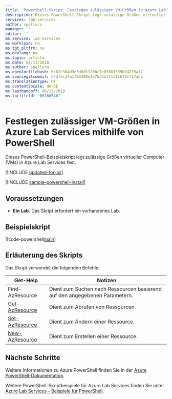 ```yaml
---
title: 'PowerShell-Skript: Festlegen zulässiger VM-Größen in Azure Lab Services | Microsoft-Dokumentation'
description: Dieses PowerShell-Skript legt zulässige Größen virtueller Computer (VMs) in Azure Lab Services fest.
services: lab-services
author: spelluru
manager: ''
editor: ''
ms.service: lab-services
ms.workload: na
ms.tgt_pltfrm: na
ms.devlang: na
ms.topic: article
ms.date: 04/11/2018
ms.author: spelluru
ms.openlocfilehash: 0c82e304d3e3d8df1206c7c05883399b74229af7
ms.sourcegitcommit: d4dfbc34a1f03488e1b7bc5e711a11b72c717ada
ms.translationtype: HT
ms.contentlocale: de-DE
ms.lasthandoff: 06/13/2019
ms.locfileid: "66160546"
---
```

# <a name="use-powershell-to-set-allowed-vm-sizes-in-azure-lab-services"></a>Festlegen zulässiger VM-Größen in Azure Lab Services mithilfe von PowerShell

Dieses PowerShell-Beispielskript legt zulässige Größen virtueller Computer (VMs) in Azure Lab Services fest.

[!INCLUDE [updated-for-az](../../../includes/updated-for-az.md)]

[!INCLUDE [sample-powershell-install](../../../includes/sample-powershell-install-no-ssh-az.md)]

## <a name="prerequisites"></a>Voraussetzungen
* **Ein Lab.** Das Skript erfordert ein vorhandenes Lab. 

## <a name="sample-script"></a>Beispielskript

[!code-powershell[main](../../../powershell_scripts/devtest-lab/set-allowed-vm-sizes-in-lab/set-allowed-vm-sizes-in-lab.ps1 "Add external user to a lab")]

## <a name="script-explanation"></a>Erläuterung des Skripts

Das Skript verwendet die folgenden Befehle: 

| Get-Help | Notizen |
|---|---|
| Find-AzResource | Dient zum Suchen nach Ressourcen basierend auf den angegebenen Parametern. |
| [Get-AzResource](/powershell/module/az.resources/get-azresource) | Dient zum Abrufen von Ressourcen. |
| [Set-AzResource](/powershell/module/az.resources/set-azresource) | Dient zum Ändern einer Ressource. |
| [New-AzResource](/powershell/module/az.resources/new-azresource) | Dient zum Erstellen einer Ressource. |

## <a name="next-steps"></a>Nächste Schritte

Weitere Informationen zu Azure PowerShell finden Sie in der [Azure PowerShell-Dokumentation](https://docs.microsoft.com/powershell/).

Weitere PowerShell-Skriptbeispiele für Azure Lab Services finden Sie unter [Azure Lab Services – Beispiele für PowerShell](../samples-powershell.md).
